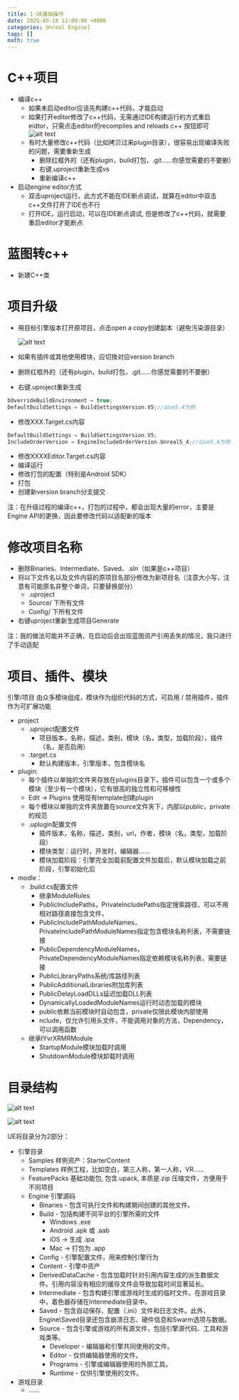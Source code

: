 ```yaml
---
title: 1·UE基础操作
date: 2025-05-18 12:00:00 +0800
categories: Unreal Engine]
tags: []
math: true
---
```

# C++项目

* 编译c++
  * 如果未启动editor应该先构建c++代码，才能启动
  * 如果打开editor修改了c++代码，无需通过IDE构建运行的方式重启eidtor，只需点击editor的recompiles and reloads c++ 按钮即可
    ![alt text](/assets/img/blog/Tool/修改项目文件.png)
  * 有时大量修改c++代码（比如拷贝过来plugin目录），很容易出现编译失败的问题，需要重新生成
    * 删除红框外的（还有plugin，build打包，.git……你感觉需要的不要删）
    * 右键.uproject重新生成vs
    * 重新编译c++
* 启动engine editor方式
  * 双击uproject运行，此方式不能在IDE断点调试，就算在editor中双击c++文件打开了IDE也不行
  * 打开IDE，运行启动，可以在IDE断点调试, 但是修改了c++代码，就需要重启editor才能断点

# 蓝图转c++

* 新建C++类

# 项目升级

* 用目标引擎版本打开原项目，点击open a copy创建副本（避免污染源目录）

  ![alt text](/assets/img/blog/Tool/修改项目文件.png)
* 如果有插件或其他使用模块，应切換对应version branch
* 删除红框外的（还有plugin，build打包，.git……你感觉需要的不要删）
* 右键.uproject重新生成

```c++
bOverrideBuildEnvironment = true;
DefaultBuildSettings = BuildSettingsVersion.V5;//以ue5.4为例
```

* 修改XXX.Target.cs内容

```c++
DefaultBuildSettings = BuildSettingsVersion.V5;
IncludeOrderVersion = EngineIncludeOrderVersion.Unreal5_4;//以ue5.4为例
```

* 修改XXXXEditor.Target.cs内容
* 编译运行
* 修改打包的配置（特别是Android SDK）
* 打包
* 创建新version branch分支提交

注：在升级过程的编译c++，打包的过程中，都会出现大量的error，主要是Engine API的更换，因此要修改代码以适配新的版本

# 修改项目名称

* 删除Binaries、Intermediate、Saved、.sln（如果是c++项目）
* 将以下文件名以及文件内容的原项目名部分修改为新项目名（注意大小写，注意有可能原名非整个单词，只要替换部分）
  * .uproject
  * Source/ 下所有文件
  * Config/ 下所有文件
* 右键uproject重新生成项目Generate

注：我的做法可能并不正确，在启动后会出现蓝图资产引用丢失的情况，我只进行了手动适配

# 项目、插件、模块

引擎/项目 由众多模块组成，模块作为组织代码的方式，可启用 / 禁用插件，插件作为可扩展功能

* project
  * .uproject配置文件
    * 项目版本，名称，描述，类别，模块（名，类型，加载阶段），插件（名，是否启用）
  * .target.cs
    * 默认构建版本，引擎版本，包含模块名
* plugin:
  * 每个插件以单独的文件夹存放在plugins目录下，插件可以包含一个或多个模块（至少有一个模块），它有很高的独立性和可移植性
  * Edit → Plugins 使用现有template创建plugin
  * 每个模块以单独的文件夹放置在source文件夹下，内部以public，private的规范
  * .uplugin配置文件
    * 插件版本，名称，描述，类别，url，作者，模块（名，类型，加载阶段）
    * 模块类型：运行时，开发时，编辑器……
    * 模块加载阶段：引擎完全加载前配置文件加载后，默认模块加载之前阶段，引擎初始化后
* modle：
  * .build.cs配置文件
    * 继承ModuleRules
    * PublicIncludePaths，PrivateIncludePaths指定搜索路径，可以不用相对路径直接包含文件，
    * PublicIncludePathModuleNames，PrivateIncludePathModuleNames指定包含模块名称列表，不需要链接
    * PublicDependencyModuleNames，PrivateDependencyModuleNames指定依赖模块名称列表，需要链接
    * PublicLibraryPaths系统/库路径列表
    * PublicAdditionalLibraries附加库列表
    * PublicDelayLoadDLLs延迟加载DLL列表
    * DynamicallyLoadedModuleNames运行时动态加载的模块
    * public依赖当前模块时自动包含，private仅限此模块内部使用
    * nclude，仅允许引用头文件，不能调用对象的方法，Dependency，可以调用函数
  * 继承IYvrXRMRModule
    * StartupModule模块加载时调用
    * ShutdownModule模块卸载时调用

# 目录结构

![alt text](/assets/img/blog/Tool/引擎目录.png)

![alt text](/assets/img/blog/Tool/项目目录.png)

UE将目录分为2部分：

* 引擎目录
  * Samples 样例资产：StarterContent
  * Templates 样例工程，比如空白，第三人称，第一人称，VR……
  * FeaturePacks 基础功能包, 包含.upack, 本质是.zip 压缩文件，方便用于不同项目
  * Engine 引擎源码
    * Binaries - 包含可执行文件和构建期间创建的其他文件。
    * Build - 包括构建不同平台的引擎所需的文件
      * Windows   .exe
      * Android   .apk 或 .aab
      * iOS → 生成 .ipa
      * Mac → 打包为 .app
    * Config - 引擎配置文件，用来控制引擎行为
    * Content - 引擎中资产
    * DerivedDataCache - 包含加载时针对引用内容生成的派生数据文件。引用内容没有相应的缓存文件会导致加载时间显著延长。
    * Intermediate - 包含构建引擎或游戏时生成的临时文件。在游戏目录中，着色器存储在Intermediate目录中。
    * Saved - 包含自动保存、配置（.ini）文件和日志文件。此外，Engine\Saved目录还包含崩溃日志、硬件信息和Swarm选项与数据。
    * Source - 包含引擎或游戏的所有源文件，包括引擎源代码、工具和游戏类等。
      * Developer - 编辑器和引擎共同使用的文件。
      * Editor - 仅供编辑器使用的文件。
      * Programs - 引擎或编辑器使用的外部工具。
      * Runtime - 仅供引擎使用的文件。
* 游戏目录
  * ……
